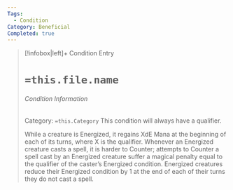 ```yaml
---
Tags:
  - Condition
Category: Beneficial
Completed: true
---
```

> [!infobox|left]+ Condition Entry
> # `=this.file.name`
> ###### Condition Information
> Category: `=this.Category`
> This condition will always have a qualifier. 
> 
> While a creature is Energized, it regains XdE Mana at the beginning of each of its turns, where X is the qualifier. 
> Whenever an Energized creature casts a spell, it is harder to Counter; attempts to Counter a spell cast by an Energized creature suffer a magical penalty equal to the qualifier of the caster’s Energized condition. 
> Energized creatures reduce their Energized condition by 1 at the end of each of their turns they do not cast a spell.
